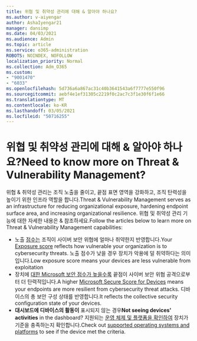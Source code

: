 ```yaml
---
title: 위협 및 취약성 관리에 대해 & 알아야 하나요?
ms.author: v-aiyengar
author: AshaIyengar21
manager: dansimp
ms.date: 04/03/2021
ms.audience: Admin
ms.topic: article
ms.service: o365-administration
ROBOTS: NOINDEX, NOFOLLOW
localization_priority: Normal
ms.collection: Adm_O365
ms.custom:
- "9001470"
- "6033"
ms.openlocfilehash: 5d736a6a867ac31c40b3641543a6f7777e550f96
ms.sourcegitcommit: aebf4e1ef31305c2219f0c2ac7c3f1e30f6f1e66
ms.translationtype: MT
ms.contentlocale: ko-KR
ms.lasthandoff: 03/05/2021
ms.locfileid: "50716255"
---
```

# <a name="need-to-know-more-on-threat--vulnerability-management"></a><span data-ttu-id="5c636-102">위협 및 취약성 관리에 대해 & 알아야 하나요?</span><span class="sxs-lookup"><span data-stu-id="5c636-102">Need to know more on Threat & Vulnerability Management?</span></span>

<span data-ttu-id="5c636-103">위협 & 취약성 관리는 조직 노출을 줄이고, 끝점 표면 영역을 강화하고, 조직 탄력성을 높이기 위한 인프라 역할을 합니다.</span><span class="sxs-lookup"><span data-stu-id="5c636-103">Threat & Vulnerability Management serves as an infrastructure for reducing organizational exposure, hardening endpoint surface area, and increasing organizational resilience.</span></span> <span data-ttu-id="5c636-104">위협 및 취약성 관리 기능에 대한 자세한 내용은 & 참조하세요.</span><span class="sxs-lookup"><span data-stu-id="5c636-104">Follow the articles below to learn more on Threat & Vulnerability Management capabilities:</span></span>

- <span data-ttu-id="5c636-105">노출 [점수는](https://docs.microsoft.com/windows/security/threat-protection/microsoft-defender-atp/tvm-exposure-score) 조직이 사이버 보안 위협에 얼마나 취약한지 반영합니다.</span><span class="sxs-lookup"><span data-stu-id="5c636-105">Your [Exposure score](https://docs.microsoft.com/windows/security/threat-protection/microsoft-defender-atp/tvm-exposure-score) reflects how vulnerable your organization is to cybersecurity threats.</span></span> <span data-ttu-id="5c636-106">노출 점수가 낮을 경우 장치가 악용에 덜 취약하다는 의미입니다.</span><span class="sxs-lookup"><span data-stu-id="5c636-106">Low exposure score means your devices are less vulnerable from exploitation</span></span>
- <span data-ttu-id="5c636-107">장치에 [대한 Microsoft 보안 점수가 높을수록](https://docs.microsoft.com/windows/security/threat-protection/microsoft-defender-atp/tvm-microsoft-secure-score-devices) 끝점이 사이버 보안 위협 공격으로부터 더 탄력적입니다.</span><span class="sxs-lookup"><span data-stu-id="5c636-107">A higher [Microsoft Secure Score for Devices](https://docs.microsoft.com/windows/security/threat-protection/microsoft-defender-atp/tvm-microsoft-secure-score-devices) means your endpoints are more resilient from cybersecurity threat attacks.</span></span> <span data-ttu-id="5c636-108">디바이스의 총 보안 구성 상태를 반영합니다.</span><span class="sxs-lookup"><span data-stu-id="5c636-108">It reflects the collective security configuration state of your devices.</span></span>
- <span data-ttu-id="5c636-109">**대시보드에 디바이스의 활동이** 표시되지 않는 경우</span><span class="sxs-lookup"><span data-stu-id="5c636-109">**Not seeing devices' activities** in the dashboard?</span></span> <span data-ttu-id="5c636-110">지원되는 [운영 체제 및 플랫폼을 확인하여](https://docs.microsoft.com/windows/security/threat-protection/microsoft-defender-atp/tvm-supported-os) 장치가 기준을 충족하는지 확인합니다.</span><span class="sxs-lookup"><span data-stu-id="5c636-110">Check out [supported operating systems and platforms](https://docs.microsoft.com/windows/security/threat-protection/microsoft-defender-atp/tvm-supported-os) to see if the device met the criteria.</span></span>
